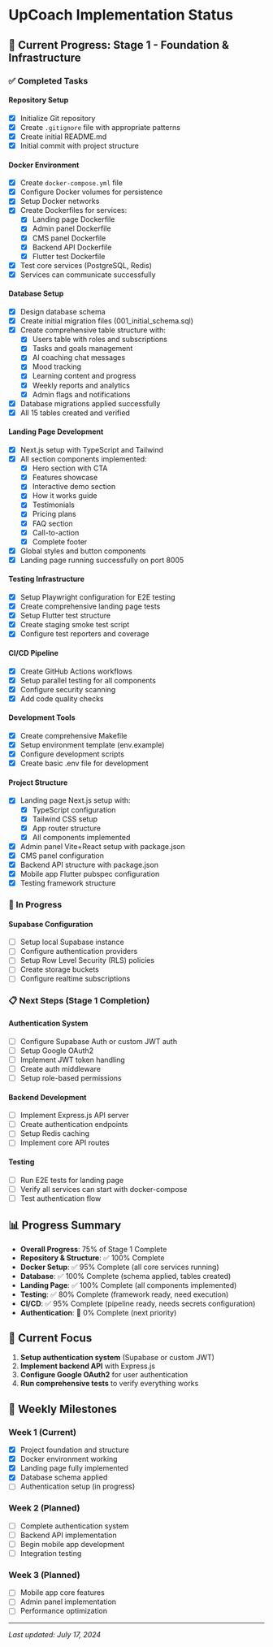 # UpCoach Implementation Status

## 🚀 Current Progress: Stage 1 - Foundation & Infrastructure

### ✅ Completed Tasks

#### Repository Setup
- [x] Initialize Git repository
- [x] Create `.gitignore` file with appropriate patterns
- [x] Create initial README.md
- [x] Initial commit with project structure

#### Docker Environment
- [x] Create `docker-compose.yml` file
- [x] Configure Docker volumes for persistence
- [x] Setup Docker networks
- [x] Create Dockerfiles for services:
  - [x] Landing page Dockerfile
  - [x] Admin panel Dockerfile
  - [x] CMS panel Dockerfile
  - [x] Backend API Dockerfile
  - [x] Flutter test Dockerfile
- [x] Test core services (PostgreSQL, Redis)
- [x] Services can communicate successfully

#### Database Setup
- [x] Design database schema
- [x] Create initial migration files (001_initial_schema.sql)
- [x] Create comprehensive table structure with:
  - [x] Users table with roles and subscriptions
  - [x] Tasks and goals management
  - [x] AI coaching chat messages
  - [x] Mood tracking
  - [x] Learning content and progress
  - [x] Weekly reports and analytics
  - [x] Admin flags and notifications
- [x] Database migrations applied successfully
- [x] All 15 tables created and verified

#### Landing Page Development
- [x] Next.js setup with TypeScript and Tailwind
- [x] All section components implemented:
  - [x] Hero section with CTA
  - [x] Features showcase
  - [x] Interactive demo section
  - [x] How it works guide
  - [x] Testimonials
  - [x] Pricing plans
  - [x] FAQ section
  - [x] Call-to-action
  - [x] Complete footer
- [x] Global styles and button components
- [x] Landing page running successfully on port 8005

#### Testing Infrastructure
- [x] Setup Playwright configuration for E2E testing
- [x] Create comprehensive landing page tests
- [x] Setup Flutter test structure
- [x] Create staging smoke test script
- [x] Configure test reporters and coverage

#### CI/CD Pipeline
- [x] Create GitHub Actions workflows
- [x] Setup parallel testing for all components
- [x] Configure security scanning
- [x] Add code quality checks

#### Development Tools
- [x] Create comprehensive Makefile
- [x] Setup environment template (env.example)
- [x] Configure development scripts
- [x] Create basic .env file for development

#### Project Structure
- [x] Landing page Next.js setup with:
  - [x] TypeScript configuration
  - [x] Tailwind CSS setup
  - [x] App router structure
  - [x] All components implemented
- [x] Admin panel Vite+React setup with package.json
- [x] CMS panel configuration
- [x] Backend API structure with package.json
- [x] Mobile app Flutter pubspec configuration
- [x] Testing framework structure

### 🚧 In Progress

#### Supabase Configuration
- [ ] Setup local Supabase instance
- [ ] Configure authentication providers
- [ ] Setup Row Level Security (RLS) policies
- [ ] Create storage buckets
- [ ] Configure realtime subscriptions

### 📋 Next Steps (Stage 1 Completion)

#### Authentication System
- [ ] Configure Supabase Auth or custom JWT auth
- [ ] Setup Google OAuth2
- [ ] Implement JWT token handling
- [ ] Create auth middleware
- [ ] Setup role-based permissions

#### Backend Development
- [ ] Implement Express.js API server
- [ ] Create authentication endpoints
- [ ] Setup Redis caching
- [ ] Implement core API routes

#### Testing
- [ ] Run E2E tests for landing page
- [ ] Verify all services can start with docker-compose
- [ ] Test authentication flow

## 📊 Progress Summary

- **Overall Progress**: 75% of Stage 1 Complete
- **Repository & Structure**: ✅ 100% Complete
- **Docker Setup**: ✅ 95% Complete (all core services running)
- **Database**: ✅ 100% Complete (schema applied, tables created)
- **Landing Page**: ✅ 100% Complete (all components implemented)
- **Testing**: ✅ 80% Complete (framework ready, need execution)
- **CI/CD**: ✅ 95% Complete (pipeline ready, needs secrets configuration)
- **Authentication**: 🚧 0% Complete (next priority)

## 🎯 Current Focus

1. **Setup authentication system** (Supabase or custom JWT)
2. **Implement backend API** with Express.js
3. **Configure Google OAuth2** for user authentication
4. **Run comprehensive tests** to verify everything works

## 🔄 Weekly Milestones

### Week 1 (Current)
- [x] Project foundation and structure
- [x] Docker environment working
- [x] Landing page fully implemented
- [x] Database schema applied
- [ ] Authentication setup (in progress)

### Week 2 (Planned)
- [ ] Complete authentication system
- [ ] Backend API implementation
- [ ] Begin mobile app development
- [ ] Integration testing

### Week 3 (Planned)
- [ ] Mobile app core features
- [ ] Admin panel implementation
- [ ] Performance optimization

---

*Last updated: July 17, 2024* 